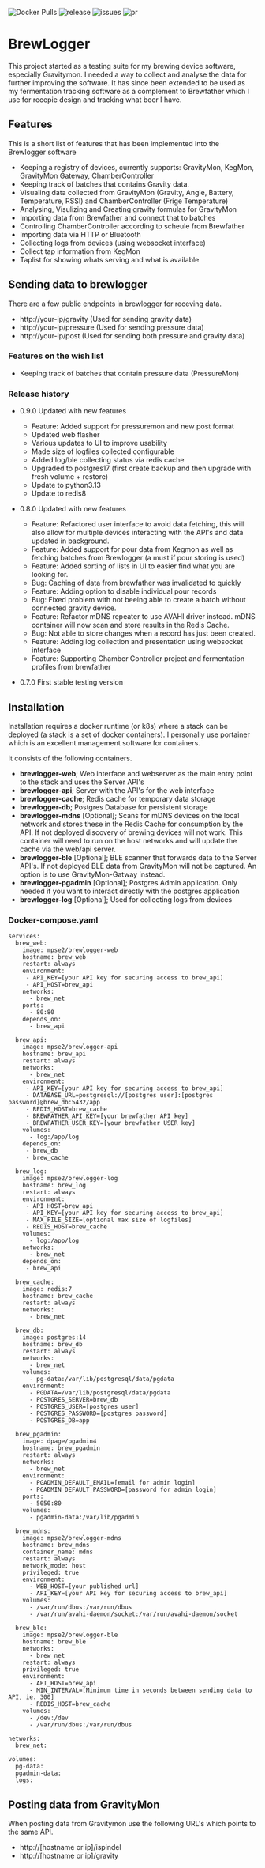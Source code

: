 ![Docker Pulls](https://img.shields.io/docker/pulls/mpse2/brewlogger-api)
![release](https://img.shields.io/github/v/release/mp-se/brewlogger?label=latest%20release)
![issues](https://img.shields.io/github/issues/mp-se/brewlogger)
![pr](https://img.shields.io/github/issues-pr/mp-se/brewlogger)

# BrewLogger

This project started as a testing suite for my brewing device software, especially Gravitymon. I needed a way to collect
and analyse the data for further improving the software. It has since been extended to be used as my fermentation tracking
software as a complement to Brewfather which I use for recepie design and tracking what beer I have.

## Features

This is a short list of features that has been implemented into the Brewlogger software

- Keeping a registry of devices, currently supports: GravityMon, KegMon, GravityMon Gateway, ChamberController
- Keeping track of batches that contains Gravity data.
- Visualing data collected from GravityMon (Gravity, Angle, Battery, Temperature, RSSI) and ChamberController (Frige Temperature)
- Analysing, Visulizing and Creating gravity formulas for GravityMon
- Importing data from Brewfather and connect that to batches
- Controlling ChamberController according to scheule from Brewfather
- Importing data via HTTP or Bluetooth
- Collecting logs from devices (using websocket interface)
- Collect tap information from KegMon
- Taplist for showing whats serving and what is available

## Sending data to brewlogger

There are a few public endpoints in brewlogger for receving data.

- http://your-ip/gravity (Used for sending gravity data)
- http://your-ip/pressure (Used for sending pressure data)
- http://your-ip/post (Used for sending both pressure and gravity data)

### Features on the wish list

- Keeping track of batches that contain pressure data (PressureMon)

### Release history

- 0.9.0 Updated with new features
  - Feature: Added support for pressuremon and new post format
  - Updated web flasher
  - Various updates to UI to improve usability
  - Made size of logfiles collected configurable
  - Added log/ble collecting status via redis cache
  - Upgraded to postgres17 (first create backup and then upgrade with fresh volume + restore)
  - Update to python3.13
  - Update to redis8

- 0.8.0 Updated with new features
  - Feature: Refactored user interface to avoid data fetching, this will also allow for multiple devices interacting with the API's and data updated in background.
  - Feature: Added support for pour data from Kegmon as well as fetching batches from Brewlogger (a must if pour storing is used)
  - Feature: Added sorting of lists in UI to easier find what you are looking for.
  - Bug: Caching of data from brewfather was invalidated to quickly
  - Feature: Adding option to disable individual pour records
  - Bug: Fixed problem with not beeing able to create a batch without connected gravity device.
  - Feature: Refactor mDNS repeater to use AVAHI driver instead. mDNS container will now scan and store results in the Redis Cache.
  - Bug: Not able to store changes when a record has just been created.
  - Feature: Adding log collection and presentation using websocket interface
  - Feature: Supporting Chamber Controller project and fermentation profiles from brewfather

- 0.7.0 First stable testing version

## Installation

Installation requires a docker runtime (or k8s) where a stack can be deployed (a stack is a set of docker containers). I personally use portainer which is an excellent management software for containers.

It consists of the following containers.

- **brewlogger-web**; Web interface and webserver as the main entry point to the stack and uses the Server API's
- **brewlogger-api**; Server with the API's for the web interface
- **brewlogger-cache**; Redis cache for temporary data storage
- **brewlogger-db**; Postgres Database for persistent storage
- **brewlogger-mdns** [Optional]; Scans for mDNS devices on the local network and stores these in the Redis Cache for consumption by the API. If not deployed discovery of brewing devices will not work. This container will need to run on the host networks and will update the cache via the web/api server.
- **brewlogger-ble** [Optional]; BLE scanner that forwards data to the Server API's. If not deployed BLE data from GravityMon will not be captured. An option is to use GravityMon-Gatway instead.
- **brewlogger-pgadmin** [Optional]; Postgres Admin application. Only needed if you want to interact directly with the postgres application
- **brewlogger-log** [Optional]; Used for collecting logs from devices

### Docker-compose.yaml

```
services:
  brew_web:
    image: mpse2/brewlogger-web
    hostname: brew_web
    restart: always
    environment:
     - API_KEY=[your API key for securing access to brew_api]
     - API_HOST=brew_api
    networks:
      - brew_net
    ports:
      - 80:80
    depends_on:
      - brew_api

  brew_api:
    image: mpse2/brewlogger-api
    hostname: brew_api
    restart: always
    networks:
      - brew_net
    environment:
     - API_KEY=[your API key for securing access to brew_api]
     - DATABASE_URL=postgresql://[postgres user]:[postgres password]@brew_db:5432/app
     - REDIS_HOST=brew_cache
     - BREWFATHER_API_KEY=[your brewfather API key]
     - BREWFATHER_USER_KEY=[your brewfather USER key]
    volumes:
      - log:/app/log
    depends_on:
     - brew_db
     - brew_cache

  brew_log:
    image: mpse2/brewlogger-log
    hostname: brew_log
    restart: always
    environment:
     - API_HOST=brew_api
     - API_KEY=[your API key for securing access to brew_api]
     - MAX_FILE_SIZE=[optional max size of logfiles]
     - REDIS_HOST=brew_cache
    volumes:
      - log:/app/log
    networks:
      - brew_net
    depends_on:
     - brew_api

  brew_cache:
    image: redis:7
    hostname: brew_cache
    restart: always
    networks:
      - brew_net

  brew_db:
    image: postgres:14
    hostname: brew_db
    restart: always
    networks:
      - brew_net
    volumes:
      - pg-data:/var/lib/postgresql/data/pgdata
    environment:
      - PGDATA=/var/lib/postgresql/data/pgdata
      - POSTGRES_SERVER=brew_db
      - POSTGRES_USER=[postgres user]
      - POSTGRES_PASSWORD=[postgres password]
      - POSTGRES_DB=app

  brew_pgadmin:
    image: dpage/pgadmin4
    hostname: brew_pgadmin
    restart: always
    networks:
      - brew_net
    environment:
      - PGADMIN_DEFAULT_EMAIL=[email for admin login]
      - PGADMIN_DEFAULT_PASSWORD=[password for admin login]
    ports:
      - 5050:80
    volumes:
      - pgadmin-data:/var/lib/pgadmin

  brew_mdns:
    image: mpse2/brewlogger-mdns
    hostname: brew_mdns
    container_name: mdns
    restart: always
    network_mode: host
    privileged: true
    environment:
      - WEB_HOST=[your published url]
      - API_KEY=[your API key for securing access to brew_api]
    volumes:
      - /var/run/dbus:/var/run/dbus
      - /var/run/avahi-daemon/socket:/var/run/avahi-daemon/socket

  brew_ble:
    image: mpse2/brewlogger-ble
    hostname: brew_ble
    networks:
      - brew_net
    restart: always
    privileged: true
    environment:
      - API_HOST=brew_api
      - MIN_INTERVAL=[Minimum time in seconds between sending data to API, ie. 300]
      - REDIS_HOST=brew_cache
    volumes:
      - /dev:/dev
      - /var/run/dbus:/var/run/dbus

networks:
  brew_net:

volumes:
  pg-data:
  pgadmin-data:
  logs:

```

## Posting data from GravityMon

When posting data from Gravitymon use the following URL's which points to the same API.

- http://[hostname or ip]/ispindel
- http://[hostname or ip]/gravity

